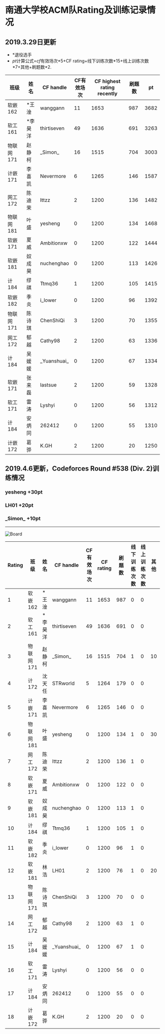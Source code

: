 # 南通大学校ACM队Rating及训练记录情况

## 2019.3.29日更新

- \*退役选手
- $pt$计算公式=$cf$有效场次$*5+$CF rating+线下训练次数$*15$+线上训练次数$*7$+其他+刷题数$*2​$.

| 班级      | 姓名    | CF handle     | CF有效场次 | CF highest rating   recently | 刷题数 | pt   |
| --------- | ------- | ------------- | ---------- | ---------------------------- | ------ | ---- |
| 软嵌162   | *王淦   | wanggann      | 11         | 1653                         | 987    | 3682 |
| 软工161   | *李昊洋 | thirtiseven   | 49         | 1636                         | 691    | 3263 |
| 物联网171 | 赵静柯  | \_Simon\_     | 16         | 1515                         | 704    | 3003 |
| 计嵌171   | 李喜凯  | Nevermore     | 6          | 1265                         | 146    | 1587 |
| 网工172   | 陈迪荣  | Ittzz         | 2          | 1200                         | 136    | 1482 |
| 物联网181 | 叶盛    | yesheng       | 0          | 1200                         | 134    | 1468 |
| 软嵌171   | 夏威    | Ambitionxw    | 0          | 1200                         | 122    | 1444 |
| 软嵌181   | 奴成昊  | nuchenghao    | 0          | 1200                         | 113    | 1426 |
| 计184     | 缪祺    | Ttmq36        | 1          | 1200                         | 105    | 1415 |
| 软嵌182   | 季炎    | i_lower       | 0          | 1200                         | 96     | 1392 |
| 物联网171 | 陈诗琪  | ChenShiQi     | 3          | 1200                         | 70     | 1355 |
| 网工172   | 郁越    | Cathy98       | 2          | 1200                         | 63     | 1336 |
| 计184     | 吴媛媛  | \_Yuanshuai\_ | 0          | 1200                         | 67     | 1334 |
| 软嵌171   | 张来磊  | lastsue       | 2          | 1200                         | 59     | 1328 |
| 软工171   | 雷涛    | Lyshyi        | 0          | 1200                         | 56     | 1312 |
| 计184     | 安炳同  | 262412        | 0          | 1200                         | 55     | 1310 |
| 计嵌172   | 葛骅    | K.GH          | 2          | 1200                         | 20     | 1250 |
## 2019.4.6更新，Codeforces Round #538 (Div. 2)训练情况
### yesheng +30pt
### LH01 +20pt
### \_Simon\_ +10pt
---

![Board](https://github.com/Simon-Lon/NTU_ACM/blob/master/img/Codeforces%20Round%20%23538%20(Div.%202)-board.png?raw=true)

| Rating | 班级      | 姓名    | CF handle     | CF有效场次 | CF rating | 刷题数 | 线下训练次数 | 线上训练次数 | 其他 | pt   |
| ------ | --------- | ------- | ------------- | ---------- | --------- | ------ | ------------ | ------------ | ---- | ---- |
| 1      | 软嵌162   | *王淦   | wanggann      | 11         | 1653      | 987    | 0            | 0            |      | 3682 |
| 2      | 软工161   | *李昊洋 | thirtiseven   | 49         | 1636      | 691    | 0            | 0            |      | 3263 |
| 3      | 物联网171 | 赵静柯  | \_Simon\_     | 16         | 1515      | 704    | 1            | 0            | 10   | 3028 |
| 4      | 计172     | 沈天任  | STRworld      | 5          | 1264      | 179    | 0            | 0            |      | 1647 |
| 5      | 计嵌171   | 李喜凯  | Nevermore     | 6          | 1265      | 146    | 0            | 0            |      | 1587 |
| 6      | 物联网181 | 叶盛    | yesheng       | 0          | 1200      | 134    | 1            | 0            | 30   | 1513 |
| 7      | 网工172   | 陈迪荣  | Ittzz         | 2          | 1200      | 136    | 1            | 0            |      | 1497 |
| 8      | 软嵌171   | 夏威    | Ambitionxw    | 0          | 1200      | 122    | 0            | 0            |      | 1444 |
| 9      | 软嵌181   | 奴成昊  | nuchenghao    | 0          | 1200      | 113    | 1            | 0            |      | 1441 |
| 10     | 计184     | 缪祺    | Ttmq36        | 1          | 1200      | 105    | 1            | 0            |      | 1430 |
| 11     | 软嵌182   | 季炎    | i_lower       | 0          | 1200      | 96     | 1            | 0            |      | 1407 |
| 12     | 软嵌181   | 林浩    | LH01          | 2          | 1200      | 76     | 1            | 0            | 20   | 1397 |
| 13     | 物联网171 | 陈诗琪  | ChenShiQi     | 3          | 1200      | 70     | 0            | 0            |      | 1355 |
| 14     | 网工172   | 郁越    | Cathy98       | 2          | 1200      | 63     | 1            | 0            |      | 1351 |
| 15     | 计184     | 吴媛媛  | \_Yuanshuai\_ | 0          | 1200      | 67     | 1            | 0            |      | 1349 |
| 16     | 软工171   | 雷涛    | Lyshyi        | 0          | 1200      | 56     | 0            | 0            |      | 1312 |
| 17     | 计184     | 安炳同  | 262412        | 0          | 1200      | 55     | 0            | 0            |      | 1310 |
| 18     | 计嵌172   | 葛骅    | K.GH          | 2          | 1200      | 20     | 0            | 0            |      | 1250 |